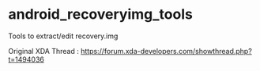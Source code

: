 # android_recoveryimg_tools
Tools to extract/edit recovery.img 

Original XDA Thread : https://forum.xda-developers.com/showthread.php?t=1494036
